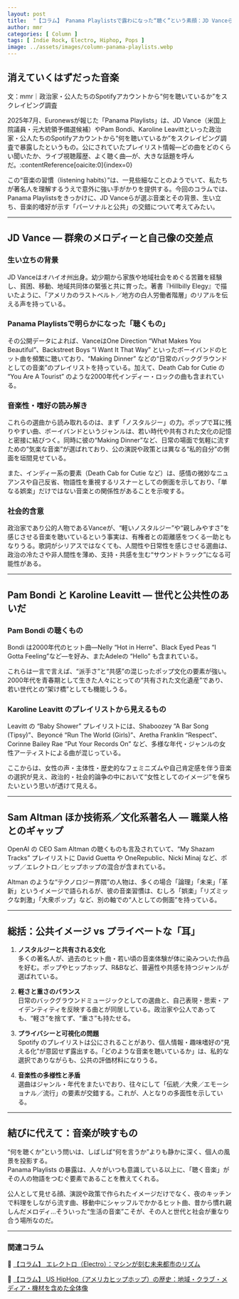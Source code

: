 ```yaml
---
layout: post
title:  "【コラム】 Panama Playlistsで露わになった“聴く”という素顔：JD Vanceら著名人のSpotify習慣から見える世界"
author: mmr
categories: [ Column ]
tags: [ Indie Rock, Electro, Hiphop, Pops ]
image: ../assets/images/column-panama-playlists.webp
---
```



## 消えていくはずだった音楽

文：mmr｜政治家・公人たちのSpotifyアカウントから“何を聴いているか”をスクレイピング調査

2025年7月、Euronewsが報じた「Panama Playlists」は、JD Vance（米国上院議員・元大統領予備選候補）やPam Bondi、Karoline Leavittといった政治家・公人たちのSpotifyアカウントから“何を聴いているか”をスクレイピング調査で暴露したというもの。公にされていたプレイリスト情報—どの曲をどのくらい聞いたか、ライブ視聴履歴、よく聴く曲—が、大きな話題を呼んだ。:contentReference[oaicite:0]{index=0}

この“音楽の習慣（listening habits）”は、一見些細なことのようでいて、私たちが著名人を理解するうえで意外に強い手がかりを提供する。今回のコラムでは、Panama Playlistsをきっかけに、JD Vanceらが選ぶ音楽とその背景、生い立ち、音楽的嗜好が示す「パーソナルと公共」の交錯について考えてみたい。

---


<style type="text/css">

table, td, th {
border: 2px #111 solid;
width: auto;
padding: 10px; 
}
th {
background-color: #111;
color: #fff;
}
</style>


## JD Vance ― 群衆のメロディーと自己像の交差点

### 生い立ちの背景

JD Vanceはオハイオ州出身。幼少期から家族や地域社会をめぐる苦難を経験し、貧困、移動、地域共同体の緊張と共に育った。著書『Hillbilly Elegy』で描いたように、「アメリカのラストベルト／地方の白人労働者階層」のリアルを伝える声を持っている。  

### Panama Playlistsで明らかになった「聴くもの」 

その公開データによれば、VanceはOne Direction “What Makes You Beautiful”、Backstreet Boys “I Want It That Way” といったボーイバンドのヒット曲を頻繁に聴いており、“Making Dinner” などの“日常のバックグラウンドとしての音楽”のプレイリストを持っている。加えて、Death Cab for Cutie の “You Are A Tourist” のような2000年代インディー・ロックの曲も含まれている。

### 音楽性・嗜好の読み解き 

これらの選曲から読み取れるのは、まず「ノスタルジー」の力。ポップで耳に残りやすい曲、ボーイバンドというジャンルは、若い時代や共有された文化の記憶と密接に結びつく。同時に彼の“Making Dinner”など、日常の場面で気軽に流すための“気楽な音楽”が選ばれており、公の演説や政策とは異なる“私的自分”の側面を垣間見せている。  

また、インディー系の要素（Death Cab for Cutie など）は、感情の微妙なニュアンスや自己反省、物語性を重視するリスナーとしての側面を示しており、「単なる娯楽」だけではない音楽との関係性があることを示唆する。  

### 社会的含意

政治家であり公的人物であるVanceが、“軽いノスタルジー”や“親しみやすさ”を感じさせる音楽を聴いているという事実は、有権者との距離感をつくる一助ともなりうる。歌詞がシリアスではなくても、人間性や日常性を感じさせる選曲は、政治の冷たさや非人間性を薄め、支持・共感を生む“サウンドトラック”になる可能性がある。

---

## Pam Bondi と Karoline Leavitt ― 世代と公共性のあいだ

### Pam Bondi の聴くもの  

Bondi は2000年代のヒット曲—Nelly “Hot in Herre”、Black Eyed Peas “I Gotta Feeling”など—を好み、またAdeleの “Hello” も含まれている。

これらは一言で言えば、“派手さ”と“共感”の混じったポップ文化の要素が強い。2000年代を青春期として生きた人々にとっての“共有された文化遺産”であり、若い世代との“架け橋”としても機能しうる。

### Karoline Leavitt のプレイリストから見えるもの

Leavitt の “Baby Shower” プレイリストには、Shaboozey “A Bar Song (Tipsy)”、Beyoncé “Run The World (Girls)”、Aretha Franklin “Respect”、Corinne Bailey Rae “Put Your Records On” など、多様な年代・ジャンルの女性アーティストによる曲が混じっている。

ここからは、女性の声・主体性・歴史的なフェミニズムや自己肯定感を伴う音楽の選択が見え、政治的・社会的論争の中において“女性としてのイメージ”を保ちたいという思いが透けて見える。

---

## Sam Altman ほか技術系／文化系著名人 ― 職業人格とのギャップ

OpenAI の CEO Sam Altman の聴くものも言及されていて、“My Shazam Tracks” プレイリストに David Guetta や OneRepublic、Nicki Minaj など、ポップ／エレクトロ／ヒップホップの混合が含まれている。

Altman のような“テクノロジー界隈”の人物は、多くの場合「論理」「未来」「革新」というイメージで語られるが、彼の音楽習慣は、むしろ「娯楽」「リズミックな刺激」「大衆ポップ」など、別の軸での“人としての側面”を持っている。

---

## 総括：公共イメージ vs プライベートな「耳」

1. **ノスタルジーと共有される文化**  
   多くの著名人が、過去のヒット曲・若い頃の音楽体験が体に染みついた作品を好む。ポップやヒップホップ、R&Bなど、普遍性や共感を持つジャンルが選ばれている。

2. **軽さと重さのバランス**  
   日常のバックグラウンドミュージックとしての選曲と、自己表現・思索・アイデンティティを反映する曲とが同居している。政治家や公人であっても、“軽さ”を捨てず、“重さ”も持たせる。

3. **プライバシーと可視化の問題**  
   Spotify のプレイリストは公にされることがあり、個人情報・趣味嗜好の“見える化”が意図せず露出する。「どのような音楽を聴いているか」は、私的な選択でありながらも、公共の評価材料になりうる。

4. **音楽性の多様性と矛盾**  
   選曲はジャンル・年代をまたいでおり、往々にして「伝統／大衆／エモーショナル／流行」の要素が交錯する。これが、人となりの多面性を示している。

---

## 結びに代えて：音楽が映すもの

“何を聴くか”という問いは、しばしば“何を言うか”よりも静かに深く、個人の風景を投影する。  
Panama Playlists の暴露は、人々がいつも意識している以上に、「聴く音楽」がその人の物語をつむぐ要素であることを教えてくれる。

公人として見せる顔、演説や政策で作られたイメージだけでなく、夜のキッチンで料理をしながら流す曲、移動中にシャッフルでかかるヒット曲、昔から慣れ親しんだメロディ…そういった“生活の音楽”こそが、その人と世代と社会が重なり合う場所なのだ。

---

### 関連コラム


🔗 [【コラム】 エレクトロ（Electro）：マシンが刻む未来都市のリズム](https://monumental-movement.jp/Column-Electro)

🔗 [【コラム】 US HipHop（アメリカヒップホップ）の歴史：地域・クラブ・メディア・機材を含めた全体像](monumental-movement.jp/Column-Hiphop-History)
